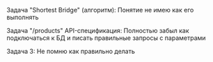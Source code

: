 Задача "Shortest Bridge" (алгоритм):
Понятие не имею как его выполнять

Задача "/products" API-спецификация:
Полностью забыл как подключаться к БД и писать правильные запросы с параметрами

Задача 3:
Не помню как правильно делать